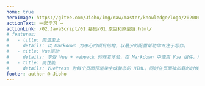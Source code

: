 ```yaml
---
home: true
heroImage: https://gitee.com/Jioho/img/raw/master/knowledge/logo/20200606180101.png
actionText: 一起学习 →
actionLink: /02.JavaScript/01.基础/01.原型和原型链.html/
# features:
#   - title: 简洁至上
#     details: 以 Markdown 为中心的项目结构，以最少的配置帮助你专注于写作。
#   - title: Vue驱动
#     details: 享受 Vue + webpack 的开发体验，在 Markdown 中使用 Vue 组件，同时可以使用 Vue 来开发自定义主题。
#   - title: 高性能
#     details: VuePress 为每个页面预渲染生成静态的 HTML，同时在页面被加载的时候，将作为 SPA 运行。
footer: author @ Jioho
---
```

